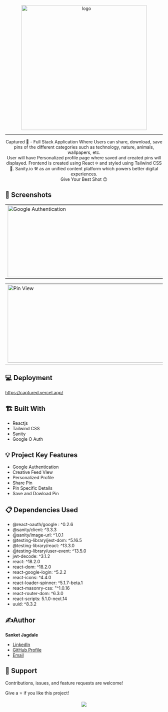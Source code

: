 <div align="center"><img src="https://user-images.githubusercontent.com/93209316/184553348-6f25c0dd-5f6e-4b30-8797-68b3b42e41f4.png" alt="logo" width=400px/></div>


<hr>

<p align="center">Captured 📸 - Full Stack Application Where Users can share, download, save pins of the different categories such as technology, nature, animals, wallpapers, etc.<br>User will have Personalized profile page where saved and created pins will displayed. Frontend is created using React 🔯 and styled using Tailwind CSS 🌟.  Sanity.io ⚒️ as an unified content platform which powers better digital experiences.<br>Give Your Best Shot 😉</p>
 

## 📱 Screenshots

<table>
  <tr>
    <td><img src = "https://user-images.githubusercontent.com/93209316/184554295-c8482ac3-9966-4d7b-9987-c240254d304c.png" alt = "Google Authentication" width = "670" height = "230"></td>
    <td><img src = "https://user-images.githubusercontent.com/93209316/184554414-db75dec0-ecdd-4ea8-85c4-225a36bfdf18.png" alt = "Feed View" width = "670" height = "230"></td>
  </tr>
</table>
<table>
    <td><img src = "https://user-images.githubusercontent.com/93209316/184554638-810860e0-9f20-4ad6-abbc-349682511b8f.png" alt = "Pin View" width = "620" height =
    "250"></td>
    <td><img src = "https://user-images.githubusercontent.com/93209316/184554589-74a98e53-cbe8-49b2-b6ef-be9a71a822f3.png" alt = "Profile View" width = "620" height = "250"></td>

</table>
 
 
 ## 💻 Deployment 
 
https://captured.vercel.app/
  
  
 ## 🏗️ Built With

- Reactjs
- Tailwind CSS
- Sanity
- Google O Auth
   
   
## 💡 Project Key Features

- Google Authentication
- Creative Feed VIew
- Personalized Profile
- Share Pin
- Pin Specific Details
- Save and Dowload Pin
 
  
  
## 📋 Dependencies Used
 - @react-oauth/google : ^0.2.6
 - @sanity/client: ^3.3.3
 - @sanity/image-url: ^1.0.1
 - @testing-library/jest-dom: ^5.16.5
 - @testing-library/react: ^13.3.0
 - @testing-library/user-event: ^13.5.0
 - jwt-decode: ^3.1.2
 - react: ^18.2.0
 - react-dom: ^18.2.0
 - react-google-login: ^5.2.2
 - react-icons: ^4.4.0
 - react-loader-spinner: ^5.1.7-beta.1
 - react-masonry-css: "^1.0.16
 - react-router-dom: ^6.3.0
 - react-scripts: 5.1.0-next.14
 - uuid: ^8.3.2
  
  
 ## ✍️Author

**Sanket Jagdale**

- [LinkedIn](https://www.linkedin.com/in/sanket-jagdale-09/) 
- [GitHub Profile](https://github.com/Sanket00900)
- [Email](mailto:sanketsjagdale999@gmail.com?subject=Hi "Hi!" )
   
  
  
## 🤝 Support

Contributions, issues, and feature requests are welcome!

Give a ⭐️ if you like this project!

<div align="center">
<img src="https://img.shields.io/github/followers/Sanket00900.svg?style=social&label=Follow"></img>
